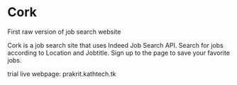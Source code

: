 # Cork
First raw version of job search website

Cork is a job search site that uses Indeed Job Search API. Search for jobs according to Location and Jobtitle. Sign up to the page to save your favorite jobs.

trial live webpage: prakrit.kathtech.tk
